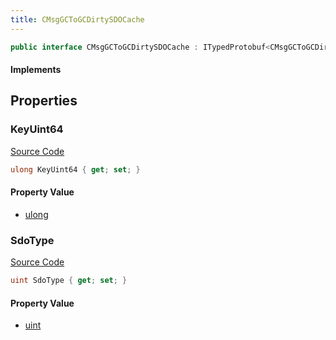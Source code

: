```yaml
---
title: CMsgGCToGCDirtySDOCache
---
```


```csharp
public interface CMsgGCToGCDirtySDOCache : ITypedProtobuf<CMsgGCToGCDirtySDOCache>, INativeHandle
```

#### Implements

## Properties

### KeyUint64

[Source Code](https://github.com/swiftly-solution/swiftlys2/blob/main/managed/src/SwiftlyS2.Generated/Protobufs/Interfaces/CMsgGCToGCDirtySDOCache.cs#L16)

```csharp
ulong KeyUint64 { get; set; }
```

#### Property Value

- [ulong](https://learn.microsoft.com/dotnet/api/system.uint64)

### SdoType

[Source Code](https://github.com/swiftly-solution/swiftlys2/blob/main/managed/src/SwiftlyS2.Generated/Protobufs/Interfaces/CMsgGCToGCDirtySDOCache.cs#L13)

```csharp
uint SdoType { get; set; }
```

#### Property Value

- [uint](https://learn.microsoft.com/dotnet/api/system.uint32)

